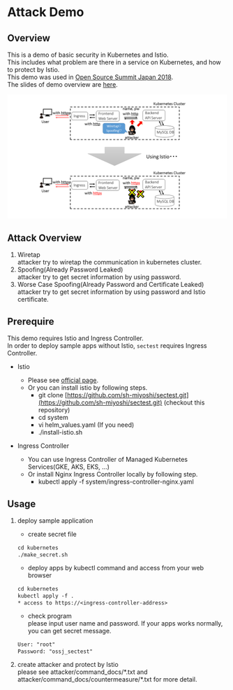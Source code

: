 # Attack Demo

## Overview

This is a demo of basic security in Kubernetes and Istio.  
This includes what problem are there in a service on Kubernetes, and how to protect by Istio.  
This demo was used in [Open Source Summit Japan 2018](https://events.linuxfoundation.jp/events/open-source-summit-japan-2018/).  
The slides of demo overview are [here](https://speakerdeck.com/smiyoshi/advanced-security-on-kubernetes-with-istio?slide=23).

![image](image.png)

## Attack Overview

1. Wiretap  
    attacker try to wiretap the communication in kubernetes cluster.
2. Spoofing(Already Password Leaked)  
    attacker try to get secret information by using password.
3. Worse Case Spoofing(Already Password and Certificate Leaked)  
    attacker try to get secret information by using password and Istio certificate.

## Prerequire

This demo requires Istio and Ingress Controller.  
In order to deploy sample apps without Istio, `sectest` requires Ingress Controller.

- Istio
  - Please see [official page](https://istio.io/docs/setup/kubernetes/quick-start/).
  - Or you can install istio by following steps.
    - git clone [https://github.com/sh-miyoshi/sectest.git](https://github.com/sh-miyoshi/sectest.git) (checkout this repository)
    - cd system
    - vi helm_values.yaml (If you need)
    - ./install-istio.sh

- Ingress Controller
  - You can use Ingress Controller of Managed Kubernetes Services(GKE, AKS, EKS, ...)
  - Or install Nginx Ingress Controller locally by following step.
    - kubectl apply -f system/ingress-controller-nginx.yaml

## Usage

1. deploy sample application
    - create secret file
    ``` text
    cd kubernetes
    ./make_secret.sh
    ```

    - deploy apps by kubectl command and access from your web browser
    ``` text
    cd kubernetes
    kubectl apply -f .
    * access to https://<ingress-controller-address>
    ```

    - check program  
    please input user name and password. If your apps works normally, you can get secret message.
    ``` text
    User: "root"
    Password: "ossj_sectest"
    ```

2. create attacker and protect by Istio  
    please see attacker/command_docs/\*.txt and attacker/command_docs/countermeasure/\*.txt for more detail.
